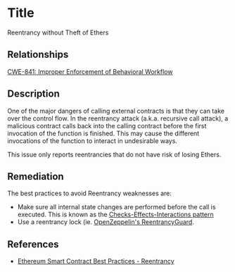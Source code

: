 # Title 
Reentrancy without Theft of Ethers

## Relationships 
[CWE-841: Improper Enforcement of Behavioral Workflow](https://cwe.mitre.org/data/definitions/841.html)

## Description 
One of the major dangers of calling external contracts is that they can take over the control flow. In the reentrancy attack (a.k.a. recursive call attack), a malicious contract calls back into the calling contract before the first invocation of the function is finished. This may cause the different invocations of the function to interact in undesirable ways.

This issue only reports reentrancies that do not have risk of losing Ethers.

## Remediation
The best practices to avoid Reentrancy weaknesses are: 

- Make sure all internal state changes are performed before the call is executed. This is known as the [Checks-Effects-Interactions pattern](https://solidity.readthedocs.io/en/latest/security-considerations.html#use-the-checks-effects-interactions-pattern)
- Use a reentrancy lock (ie.  [OpenZeppelin's ReentrancyGuard](https://github.com/OpenZeppelin/openzeppelin-contracts/blob/master/contracts/utils/ReentrancyGuard.sol).

## References 
* [Ethereum Smart Contract Best Practices - Reentrancy](https://consensys.github.io/smart-contract-best-practices/known_attacks/#reentrancy)

